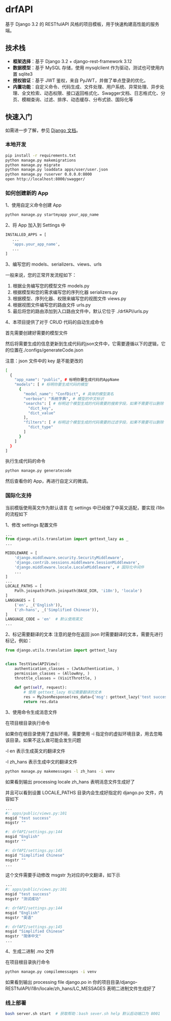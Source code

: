 # drfAPI

基于 Django 3.2 的 RESTfulAPI 风格的项目模板，用于快速构建高性能的服务端。

## 技术栈

- **框架选择**：基于 Django 3.2 + django-rest-framework 3.12
- **数据模型**：基于 MySQL 存储，使用 mysqlclient 作为驱动，测试也可使用内置 sqlite3
- **授权验证**：基于 JWT 鉴权，来自 PyJWT，并做了单点登录的优化。
- **内置功能**：自定义命令、代码生成、文件处理、用户系统、异常处理、异步处理、全文检索、动态权限、接口返回格式化、Swagger文档、日志格式化、分页、模糊查询、过滤、排序、动态缓存、分布式锁、国际化等

## 快速入门

如需进一步了解，参见 [Django 文档](https://docs.djangoproject.com/zh-hans/3.2/)。

### 本地开发

```bash
pip install -r requirements.txt
python manage.py makemigrations
python manage.py migrate
python manage.py loaddata apps/user/user.json
python manage.py ruserver 0.0.0.0:8000
open http://localhost:8000/swagger/
```

### 如何创建新的 App
1、使用自定义命令创建 App
```bash
python manage.py startmyapp your_app_name
```
2、将 App 加入到 Settings 中
```bash
INSTALLED_APPS = [
   ...
   'apps.your_app_name',
   ...
]
```
3、编写您的 models、serializers、views、urls

一般来说，您的正常开发流程如下：
1. 根据业务编写您的模型文件 models.py
2. 根据模型和您的需求编写您的序列化器 serializers.py
3. 根据模型、序列化器、权限来编写您的视图文件 views.py
4. 根据视图文件编写您的路由文件 urls.py
5. 最后将您的路由添加到入口路由文件中，默认它位于 ./drfAPI/urls.py

4、本项目提供了对于 CRUD 代码的自动生成命令

首先需要创建好需要的模型文件

然后将需要生成的信息更新到生成代码的json文件中，它需要遵循以下的逻辑，它的位置在./configs/generateCode.json

注意：json 文件中的 key 是不能更改的

```bash
[
  {
    "app_name": "public", # 标明你要生成代码的AppName
    "models": [ # 标明你要生成代码的模型
      {
        "model_name": "ConfDict", # 具体的模型类名
        "verbose": "系统字典", # 模型的中文标识
        "searchs": [ # 标明这个模型生成的代码需要的搜索字段，如果不需要可以删除
          "dict_key",
          "dict_value"
        ],
        "filters": [ # 标明这个模型生成的代码需要的过滤字段，如果不需要可以删除
          "dict_type"
        ]
      }
    ]
  }
]
```

执行生成代码的命令

```bash
python manage.py generatecode
```

然后查看你的 App，再进行自定义的微调。

### 国际化支持

当前模版使用英文作为默认语言
在 settings 中已经做了中英文适配，要实现 i18n 的流程如下

1、修改 settings 配置文件
```python
...
from django.utils.translation import gettext_lazy as _
...

MIDDLEWARE = [
    'django.middleware.security.SecurityMiddleware',
    'django.contrib.sessions.middleware.SessionMiddleware',
    'django.middleware.locale.LocaleMiddleware', # 国际化中间件
    ...
]
...
LOCALE_PATHS = [
    Path.joinpath(Path.joinpath(BASE_DIR, 'i18n'), 'locale')
]
LANGUAGES = [
    ('en', _('English')),
    ('zh-hans', _('Simplified Chinese')),
]
LANGUAGE_CODE = 'en'  # 默认使用英文
...
```

2、标记需要翻译的文本
注意的是你在返回 json 时需要翻译的文本，需要先进行标记，例如：

```python
from django.utils.translation import gettext_lazy


class TestView(APIView):
    authentication_classes = (JwtAuthentication, )
    permission_classes = (AllowAny, )
    throttle_classes = (VisitThrottle, )
    
    def get(self, request):
        # 使用 gettext_lazy 标记需要翻译的文本
        res = MyJsonResponse(res_data={'msg': gettext_lazy('test success')})
        return res.data
```

3、使用命令生成消息文件

在项目根目录执行命令

如果你在根目录使用了虚拟环境，需要使用 -i 指定你的虚拟环境目录，用去忽略该目录。如果不这么做可能会发生问题

-l en 表示生成英文的翻译文件

-l zh_hans 表示生成中文的翻译文件
```bash
python manage.py makemessages -l zh_hans -i venv
```
如果看到输出 processing locale zh_hans 表明消息文件生成好了

并且可以看到设置 LOCALE_PATHS 目录内会生成好指定的 django.po 文件，内容如下

```bash
...
#: apps/public/views.py:101
msgid "test success"
msgstr ""

#: drfAPI/settings.py:144
msgid "English"
msgstr ""

#: drfAPI/settings.py:145
msgid "Simplified Chinese"
msgstr ""
...
```

这个文件需要手动修改 msgstr 为对应的中文翻译，如下示

```bash
...
#: apps/public/views.py:101
msgid "test success"
msgstr "测试成功"

#: drfAPI/settings.py:144
msgid "English"
msgstr "英语"

#: drfAPI/settings.py:145
msgid "Simplified Chinese"
msgstr "简体中文"
...
```

4、生成二进制 .mo 文件

在项目根目录执行命令
```bash
python manage.py compilemessages -i venv
```
如果看到输出 processing file django.po in 你的项目目录/django-RESTfulAPI/i18n/locale/zh_hans/LC_MESSAGES 表明二进制文件生成好了
### 线上部署

```bash
bash server.sh start  # 获取帮助：bash sever.sh help 默认启动端口为 8001
```